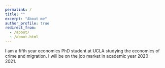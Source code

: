 ```yaml
---
permalink: /
title: ""
excerpt: "About me"
author_profile: true
redirect_from: 
  - /about/
  - /about.html
---
```


I am a fifth year economics PhD student at UCLA studying the economics of crime and migration. I will be on the job market in academic year 2020-2021.